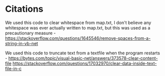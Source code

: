 # Citations

We used this code to clear whitespace from map.txt,
I don't believe any whitespace was ever actually written to map.txt,
but this was used as a precautionary measure - 
https://stackoverflow.com/questions/1645546/remove-spaces-from-a-string-in-vb-net

We used this code to truncate text from a textfile when the program restarts -
https://bytes.com/topic/visual-basic-net/answers/373578-clear-content-file
https://stackoverflow.com/questions/17032970/clear-data-inside-text-file-in-c
